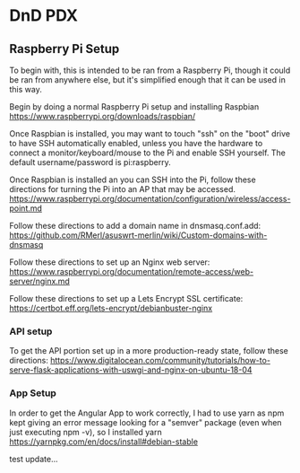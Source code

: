 # DnD PDX

## Raspberry Pi Setup
To begin with, this is intended to be ran from a Raspberry Pi, though it could be ran from anywhere else, but it's simplified enough that it can be used in this way.

Begin by doing a normal Raspberry Pi setup and installing Raspbian https://www.raspberrypi.org/downloads/raspbian/

Once Raspbian is installed, you may want to touch "ssh" on the "boot" drive to have SSH automatically enabled, unless you have the hardware to connect a monitor/keyboard/mouse to the Pi and enable SSH yourself. The default username/password is pi:raspberry.

Once Raspbian is installed an you can SSH into the Pi, follow these directions for turning the Pi into an AP that may be accessed. https://www.raspberrypi.org/documentation/configuration/wireless/access-point.md

Follow these directions to add a domain name in dnsmasq.conf.add: https://github.com/RMerl/asuswrt-merlin/wiki/Custom-domains-with-dnsmasq

Follow these directions to set up an Nginx web server: https://www.raspberrypi.org/documentation/remote-access/web-server/nginx.md

Follow these directions to set up a Lets Encrypt SSL certificate: https://certbot.eff.org/lets-encrypt/debianbuster-nginx

### API setup

To get the API portion set up in a more production-ready state, follow these directions: https://www.digitalocean.com/community/tutorials/how-to-serve-flask-applications-with-uswgi-and-nginx-on-ubuntu-18-04

### App Setup
In order to get the Angular App to work correctly, I had to use yarn as npm kept giving an error message looking for a "semver" package (even when just executing npm -v), so I installed yarn https://yarnpkg.com/en/docs/install#debian-stable

test update...